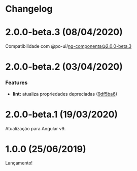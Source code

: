 # Changelog

# 2.0.0-beta.3 (08/04/2020)

Compatibilidade com @po-ui/ng-components@2.0.0-beta.3

# 2.0.0-beta.2 (03/04/2020)

### Features

* **lint:** atualiza propriedades depreciadas ([9df5ba6](https://github.com/po-ui/po-tslint/commit/9df5ba6e0fc0fa707b0d0fb3939838518e73b621))

# 2.0.0-beta.1 (19/03/2020)

Atualização para Angular v9.

# 1.0.0 (25/06/2019)

Lançamento!